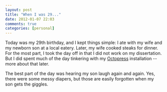 ```yaml
---
layout: post
title: "When I was 29..."
date: 2012-01-07 22:03
comments: true
categories: [personal]
---
```


Today was my 29th birthday, and I kept things simple: I ate with my wife and my newborn son at a local eatery. Later, my wife cooked steaks for dinner. For the most part, I took the day off in that I did not work on my dissertation. But I did spent much of the day tinkering with my [Octopress](http://octopress.org/) installation -- more about that later.

The best part of the day was hearing my son laugh again and again. Yes, there were some messy diapers, but those are easily forgotten when my son gets the giggles.
